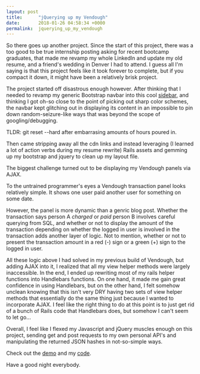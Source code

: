 ```yaml
---
layout: post
title:      "jQuerying up my Vendough"
date:       2018-01-26 04:58:34 +0000
permalink:  jquerying_up_my_vendough
---
```



So there goes up another project.  Since the start of this project, there was a too good to be true internship posting asking for recent bootcamp graduates, that made me revamp my whole LinkedIn and update my old resume, and a friend's wedding in Denver I had to attend.  I guess all I'm saying is that this project feels like it took forever to complete, but if you compact it down, it might have been a relatively brisk project.

The project started off disastrous enough however.  After thinking that I needed to revamp my generic Bootstrap navbar into this cool [sidebar](https://bootstrapious.com/p/bootstrap-sidebar), and thinking I got oh-so close to the point of picking out sharp color schemes, the navbar kept glitching out in displaying its content in an impossible to pin down random-seizure-like ways that was beyond the scope of googling/debugging.  

TLDR: git reset --hard after embarrasing amounts of hours poured in.

Then came stripping away all the cdn links and instead leveraging (I learned a lot of action verbs during my resume rewrite) Rails assets and gemming up my bootstrap and jquery to clean up my layout file.  

The biggest challenge turned out to be displaying my Vendough panels via AJAX.  

To the untrained programmer's eyes a Vendough transaction panel looks relatively simple.  It shows one user paid another user for something on some date. 

However, the panel is more dynamic than a genric blog post.  Whether the transaction says person A *charged* or *paid* person B involves careful querying from SQL, and whether or not to display the amount of the transaction depending on whether the logged in user is involved in the transaction adds another layer of logic.  Not to mention, whether or not to present the transaction amount in a red (-) sign or a green (+) sign to the logged in user.  

All these logic above I had solved in my previous build of Vendough, but adding AJAX into it, I realized that all my view helper methods were largely inaccessible.  In the end, I ended up rewriting most of my rails helper functions into Handlebars functions. On one hand, it made me gain great confidence in using Handlebars, but on the other hand, I felt somehow unclean knowing that this isn't very DRY having two sets of view helper methods that essentially do the same thing just because I wanted to incorporate AJAX.  I feel like the right thing to do at this point is to just get rid of a bunch of Rails code that Handlebars does, but somehow I can't seem to let go...

Overall, I feel like I flexed my Javascript and jQuery muscles enough on this project, sending get and post requests to my own personal API's and manipulating the returned JSON hashes in not-so-simple ways.  

Check out the [demo](https://vendough.herokuapp.com) and my [code](https://github.com/kevinYCKim33/vendough-app).

Have a good night everybody.  


